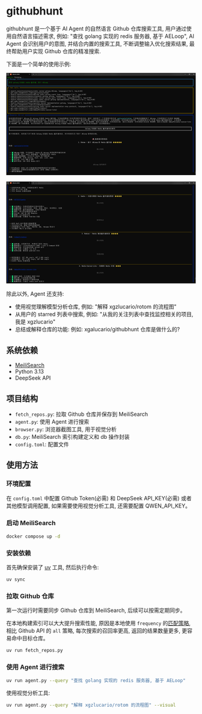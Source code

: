 # githubhunt

githubhunt 是一个基于 AI Agent 的自然语言 Github 仓库搜索工具, 用户通过使用自然语言描述需求, 例如: "查找 golang 实现的 redis 服务器, 基于 AELoop", AI Agent 会识别用户的意图, 并结合内置的搜索工具, 不断调整输入优化搜索结果, 最终帮助用户实现 Github 仓库的精准搜索.

下面是一个简单的使用示例:

![image](./example/image.png)

![image2](./example/image2.png)

除此以外, Agent 还支持:

- 使用视觉理解模型分析仓库, 例如: "解释 xgzlucario/rotom 的流程图"
- 从用户的 starred 列表中搜索, 例如: "从我的关注列表中查找监控相关的项目, 我是 xgzlucario"
- 总结或解释仓库的功能: 例如: xgalucario/githubhunt 仓库是做什么的?

## 系统依赖

- [MeiliSearch](https://github.com/meilisearch/meilisearch)
- Python 3.13
- DeepSeek API

## 项目结构

- `fetch_repos.py`: 拉取 Github 仓库并保存到 MeiliSearch
- `agent.py`: 使用 Agent 进行搜索
- `browser.py`: 浏览器截图工具, 用于视觉分析
- `db.py`: MeiliSearch 索引构建定义和 db 操作封装
- `config.toml`: 配置文件

## 使用方法

### 环境配置

在 `config.toml` 中配置 Github Token(必需) 和 DeepSeek API_KEY(必需) 或者其他模型调用配置, 如果需要使用视觉分析工具, 还需要配置 QWEN_API_KEY。

### 启动 MeiliSearch

```bash
docker compose up -d
```

### 安装依赖

首先确保安装了 [uv](https://docs.astral.sh/uv/) 工具, 然后执行命令:

```bash
uv sync
```

### 拉取 Github 仓库

第一次运行时需要同步 Github 仓库到 MeiliSearch, 后续可以按需定期同步。

在本地构建索引可以大大提升搜索性能, 原因是本地使用 `frequency` 的[匹配策略](https://www.meilisearch.com/docs/reference/api/search#matching-strategy), 相比 Github API 的 `all` 策略, 每次搜索的召回率更高, 返回的结果数量更多, 更容易命中目标仓库。

```bash
uv run fetch_repos.py
```

### 使用 Agent 进行搜索

```bash
uv run agent.py --query "查找 golang 实现的 redis 服务器, 基于 AELoop"
```

使用视觉分析工具:

```bash
uv run agent.py --query "解释 xgzlucario/rotom 的流程图" --visual
```
